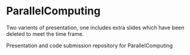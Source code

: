 # ParallelComputing

Two varients of presentation, one includes extra slides which have been deleted to meet the time frame.

Presentation and code submission repository for ParallelComputing 
